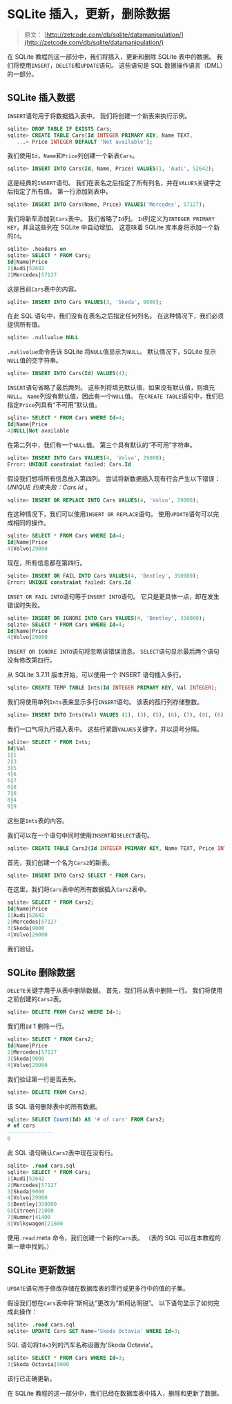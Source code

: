 # SQLite 插入，更新，删除数据

> 原文： [http://zetcode.com/db/sqlite/datamanipulation/](http://zetcode.com/db/sqlite/datamanipulation/)

在 SQLite 教程的这一部分中，我们将插入，更新和删除 SQLite 表中的数据。 我们将使用`INSERT`，`DELETE`和`UPDATE`语句。 这些语句是 SQL 数据操作语言（DML）的一部分。

## SQLite 插入数据

`INSERT`语句用于将数据插入表中。 我们将创建一个新表来执行示例。

```sql
sqlite> DROP TABLE IF EXISTS Cars;
sqlite> CREATE TABLE Cars(Id INTEGER PRIMARY KEY, Name TEXT,
   ...> Price INTEGER DEFAULT 'Not available');

```

我们使用`Id`，`Name`和`Price`列创建一个新表`Cars`。

```sql
sqlite> INSERT INTO Cars(Id, Name, Price) VALUES(1, 'Audi', 52642);

```

这是经典的`INSERT`语句。 我们在表名之后指定了所有列名，并在`VALUES`关键字之后指定了所有值。 第一行添加到表中。

```sql
sqlite> INSERT INTO Cars(Name, Price) VALUES('Mercedes', 57127);

```

我们将新车添加到`Cars`表中。 我们省略了`Id`列。 `Id`列定义为`INTEGER PRIMARY KEY`，并且这些列在 SQLite 中自动增加。 这意味着 SQLite 库本身将添加一个新的`Id`。

```sql
sqlite> .headers on
sqlite> SELECT * FROM Cars;
Id|Name|Price
1|Audi|52642
2|Mercedes|57127

```

这是目前`Cars`表中的内容。

```sql
sqlite> INSERT INTO Cars VALUES(3, 'Skoda', 9000);

```

在此 SQL 语句中，我们没有在表名之后指定任何列名。 在这种情况下，我们必须提供所有值。

```sql
sqlite> .nullvalue NULL

```

`.nullvalue`命令告诉 SQLite 将`NULL`值显示为`NULL`。 默认情况下，SQLite 显示`NULL`值的空字符串。

```sql
sqlite> INSERT INTO Cars(Id) VALUES(4);

```

`INSERT`语句省略了最后两列。 这些列将填充默认值，如果没有默认值，则填充`NULL`。 `Name`列没有默认值，因此有一个`NULL`值。 在`CREATE TABLE`语句中，我们已指定`Price`列具有“不可用”默认值。

```sql
sqlite> SELECT * FROM Cars WHERE Id=4;
Id|Name|Price
4|NULL|Not available

```

在第二列中，我们有一个`NULL`值。 第三个具有默认的“不可用”字符串。

```sql
sqlite> INSERT INTO Cars VALUES(4, 'Volvo', 29000);
Error: UNIQUE constraint failed: Cars.Id

```

假设我们想将所有信息放入第四列。 尝试将新数据插入现有行会产生以下错误： _UNIQUE 约束失败：Cars.Id_ 。

```sql
sqlite> INSERT OR REPLACE INTO Cars VALUES(4, 'Volvo', 29000);

```

在这种情况下，我们可以使用`INSERT OR REPLACE`语句。 使用`UPDATE`语句可以完成相同的操作。

```sql
sqlite> SELECT * FROM Cars WHERE Id=4;
Id|Name|Price
4|Volvo|29000 

```

现在，所有信息都在第四行。

```sql
sqlite> INSERT OR FAIL INTO Cars VALUES(4, 'Bentley', 350000);
Error: UNIQUE constraint failed: Cars.Id

```

`INSET OR FAIL INTO`语句等于`INSERT INTO`语句。 它只是更具体一点，即在发生错误时失败。

```sql
sqlite> INSERT OR IGNORE INTO Cars VALUES(4, 'Bentley', 350000);
sqlite> SELECT * FROM Cars WHERE Id=4;
Id|Name|Price
4|Volvo|29000

```

`INSERT OR IGNORE INTO`语句将忽略该错误消息。 `SELECT`语句显示最后两个语句没有修改第四行。

从 SQLite 3.7.11 版本开始，可以使用一个 INSERT 语句插入多行。

```sql
sqlite> CREATE TEMP TABLE Ints(Id INTEGER PRIMARY KEY, Val INTEGER);

```

我们将使用单列`Ints`表来显示多行`INSERT`语句。 该表的孤行列存储整数。

```sql
sqlite> INSERT INTO Ints(Val) VALUES (1), (3), (5), (6), (7), (8), (6), (4), (9);

```

我们一口气将九行插入表中。 这些行紧跟`VALUES`关键字，并以逗号分隔。

```sql
sqlite> SELECT * FROM Ints;
Id|Val
1|1
2|3
3|5
4|6
5|7
6|8
7|6
8|4
9|9

```

这些是`Ints`表的内容。

我们可以在一个语句中同时使用`INSERT`和`SELECT`语句。

```sql
sqlite> CREATE TABLE Cars2(Id INTEGER PRIMARY KEY, Name TEXT, Price INTEGER);

```

首先，我们创建一个名为`Cars2`的新表。

```sql
sqlite> INSERT INTO Cars2 SELECT * FROM Cars;

```

在这里，我们将`Cars`表中的所有数据插入`Cars2`表中。

```sql
sqlite> SELECT * FROM Cars2;
Id|Name|Price
1|Audi|52642
2|Mercedes|57127
3|Skoda|9000
4|Volvo|29000

```

我们验证。

## SQLite 删除数据

`DELETE`关键字用于从表中删除数据。 首先，我们将从表中删除一行。 我们将使用之前创建的`Cars2`表。

```sql
sqlite> DELETE FROM Cars2 WHERE Id=1;

```

我们用`Id` 1 删除一行。

```sql
sqlite> SELECT * FROM Cars2;
Id|Name|Price
2|Mercedes|57127
3|Skoda|9000
4|Volvo|29000

```

我们验证第一行是否丢失。

```sql
sqlite> DELETE FROM Cars2;

```

该 SQL 语句删除表中的所有数据。

```sql
sqlite> SELECT Count(Id) AS '# of cars' FROM Cars2;
# of cars      
---------------
0  

```

此 SQL 语句确认`Cars2`表中现在没有行。

```sql
sqlite> .read cars.sql
sqlite> SELECT * FROM Cars;
1|Audi|52642
2|Mercedes|57127
3|Skoda|9000
4|Volvo|29000
5|Bentley|350000
6|Citroen|21000
7|Hummer|41400
8|Volkswagen|21600

```

使用`.read` meta 命令，我们创建一个新的`Cars`表。 （表的 SQL 可以在本教程的第一章中找到。）

## SQLite 更新数据

`UPDATE`语句用于修改存储在数据库表的零行或更多行中的值的子集。

假设我们想在`Cars`表中将“斯柯达”更改为“斯柯达明锐”。 以下语句显示了如何完成此操作：

```sql
sqlite> .read cars.sql
sqlite> UPDATE Cars SET Name='Skoda Octavia' WHERE Id=3;

```

SQL 语句将`Id=3`列的汽车名称设置为'Skoda Octavia'。

```sql
sqlite> SELECT * FROM Cars WHERE Id=3;
3|Skoda Octavia|9000

```

该行已正确更新。

在 SQLite 教程的这一部分中，我们已经在数据库表中插入，删除和更新了数据。